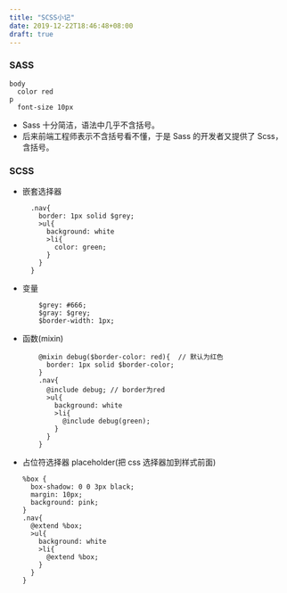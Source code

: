 ```yaml
---
title: "SCSS小记"
date: 2019-12-22T18:46:48+08:00
draft: true
---
```


### SASS

```
body
  color red
p
  font-size 10px
```

- Sass 十分简洁，语法中几乎不含括号。
- 后来前端工程师表示不含括号看不懂，于是 Sass 的开发者又提供了 Scss，含括号。

### SCSS

- 嵌套选择器

  ```
    .nav{
      border: 1px solid $grey;
      >ul{
        background: white
        >li{
          color: green;
        }
      }
    }
  ```

- 变量

  ```
      $grey: #666;
      $gray: $grey;
      $border-width: 1px;
  ```

- 函数(mixin)

  ```
      @mixin debug($border-color: red){  // 默认为红色
        border: 1px solid $border-color;
      }
      .nav{
        @include debug; // border为red
        >ul{
          background: white
          >li{
            @include debug(green);
          }
        }
      }
  ```

* 占位符选择器 placeholder(把 css 选择器加到样式前面)
  ```
  %box {
    box-shadow: 0 0 3px black;
    margin: 10px;
    background: pink;
  }
  .nav{
    @extend %box;
    >ul{
      background: white
      >li{
        @extend %box;
      }
    }
  }
  ```
